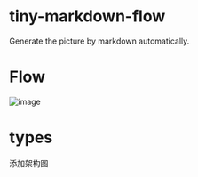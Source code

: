 # tiny-markdown-flow

Generate the picture by markdown automatically. 

# Flow

![image]()

# types 

添加架构图

